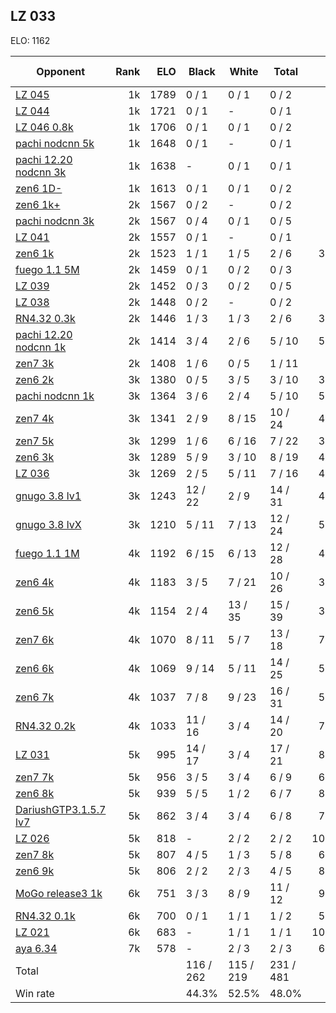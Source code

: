 ## LZ 033 ##

ELO: 1162

Opponent | Rank | ELO | Black | White | Total | Win rate
---------|-----:|----:|-------|-------|-------|-------:
[LZ 045](LZ%20045.md) | 1k | 1789 | 0 / 1 | 0 / 1 | 0 / 2 | 0.0%
[LZ 044](LZ%20044.md) | 1k | 1721 | 0 / 1 | - | 0 / 1 | 0.0%
[LZ 046 0.8k](LZ%20046%200.8k.md) | 1k | 1706 | 0 / 1 | 0 / 1 | 0 / 2 | 0.0%
[pachi nodcnn 5k](pachi%20nodcnn%205k.md) | 1k | 1648 | 0 / 1 | - | 0 / 1 | 0.0%
[pachi 12.20 nodcnn 3k](pachi%2012.20%20nodcnn%203k.md) | 1k | 1638 | - | 0 / 1 | 0 / 1 | 0.0%
[zen6 1D-](zen6%201D-.md) | 1k | 1613 | 0 / 1 | 0 / 1 | 0 / 2 | 0.0%
[zen6 1k+](zen6%201k+.md) | 2k | 1567 | 0 / 2 | - | 0 / 2 | 0.0%
[pachi nodcnn 3k](pachi%20nodcnn%203k.md) | 2k | 1567 | 0 / 4 | 0 / 1 | 0 / 5 | 0.0%
[LZ 041](LZ%20041.md) | 2k | 1557 | 0 / 1 | - | 0 / 1 | 0.0%
[zen6 1k](zen6%201k.md) | 2k | 1523 | 1 / 1 | 1 / 5 | 2 / 6 | 33.3%
[fuego 1.1 5M](fuego%201.1%205M.md) | 2k | 1459 | 0 / 1 | 0 / 2 | 0 / 3 | 0.0%
[LZ 039](LZ%20039.md) | 2k | 1452 | 0 / 3 | 0 / 2 | 0 / 5 | 0.0%
[LZ 038](LZ%20038.md) | 2k | 1448 | 0 / 2 | - | 0 / 2 | 0.0%
[RN4.32 0.3k](RN4.32%200.3k.md) | 2k | 1446 | 1 / 3 | 1 / 3 | 2 / 6 | 33.3%
[pachi 12.20 nodcnn 1k](pachi%2012.20%20nodcnn%201k.md) | 2k | 1414 | 3 / 4 | 2 / 6 | 5 / 10 | 50.0%
[zen7 3k](zen7%203k.md) | 2k | 1408 | 1 / 6 | 0 / 5 | 1 / 11 | 9.1%
[zen6 2k](zen6%202k.md) | 3k | 1380 | 0 / 5 | 3 / 5 | 3 / 10 | 30.0%
[pachi nodcnn 1k](pachi%20nodcnn%201k.md) | 3k | 1364 | 3 / 6 | 2 / 4 | 5 / 10 | 50.0%
[zen7 4k](zen7%204k.md) | 3k | 1341 | 2 / 9 | 8 / 15 | 10 / 24 | 41.7%
[zen7 5k](zen7%205k.md) | 3k | 1299 | 1 / 6 | 6 / 16 | 7 / 22 | 31.8%
[zen6 3k](zen6%203k.md) | 3k | 1289 | 5 / 9 | 3 / 10 | 8 / 19 | 42.1%
[LZ 036](LZ%20036.md) | 3k | 1269 | 2 / 5 | 5 / 11 | 7 / 16 | 43.8%
[gnugo 3.8 lv1](gnugo%203.8%20lv1.md) | 3k | 1243 | 12 / 22 | 2 / 9 | 14 / 31 | 45.2%
[gnugo 3.8 lvX](gnugo%203.8%20lvX.md) | 3k | 1210 | 5 / 11 | 7 / 13 | 12 / 24 | 50.0%
[fuego 1.1 1M](fuego%201.1%201M.md) | 4k | 1192 | 6 / 15 | 6 / 13 | 12 / 28 | 42.9%
[zen6 4k](zen6%204k.md) | 4k | 1183 | 3 / 5 | 7 / 21 | 10 / 26 | 38.5%
[zen6 5k](zen6%205k.md) | 4k | 1154 | 2 / 4 | 13 / 35 | 15 / 39 | 38.5%
[zen7 6k](zen7%206k.md) | 4k | 1070 | 8 / 11 | 5 / 7 | 13 / 18 | 72.2%
[zen6 6k](zen6%206k.md) | 4k | 1069 | 9 / 14 | 5 / 11 | 14 / 25 | 56.0%
[zen6 7k](zen6%207k.md) | 4k | 1037 | 7 / 8 | 9 / 23 | 16 / 31 | 51.6%
[RN4.32 0.2k](RN4.32%200.2k.md) | 4k | 1033 | 11 / 16 | 3 / 4 | 14 / 20 | 70.0%
[LZ 031](LZ%20031.md) | 5k | 995 | 14 / 17 | 3 / 4 | 17 / 21 | 81.0%
[zen7 7k](zen7%207k.md) | 5k | 956 | 3 / 5 | 3 / 4 | 6 / 9 | 66.7%
[zen6 8k](zen6%208k.md) | 5k | 939 | 5 / 5 | 1 / 2 | 6 / 7 | 85.7%
[DariushGTP3.1.5.7 lv7](DariushGTP3.1.5.7%20lv7.md) | 5k | 862 | 3 / 4 | 3 / 4 | 6 / 8 | 75.0%
[LZ 026](LZ%20026.md) | 5k | 818 | - | 2 / 2 | 2 / 2 | 100.0%
[zen7 8k](zen7%208k.md) | 5k | 807 | 4 / 5 | 1 / 3 | 5 / 8 | 62.5%
[zen6 9k](zen6%209k.md) | 5k | 806 | 2 / 2 | 2 / 3 | 4 / 5 | 80.0%
[MoGo release3 1k](MoGo%20release3%201k.md) | 6k | 751 | 3 / 3 | 8 / 9 | 11 / 12 | 91.7%
[RN4.32 0.1k](RN4.32%200.1k.md) | 6k | 700 | 0 / 1 | 1 / 1 | 1 / 2 | 50.0%
[LZ 021](LZ%20021.md) | 6k | 683 | - | 1 / 1 | 1 / 1 | 100.0%
[aya 6.34](aya%206.34.md) | 7k | 578 | - | 2 / 3 | 2 / 3 | 66.7%
Total | | | 116 / 262 | 115 / 219 | 231 / 481 | 
Win rate| | | 44.3% | 52.5% | 48.0% | 
